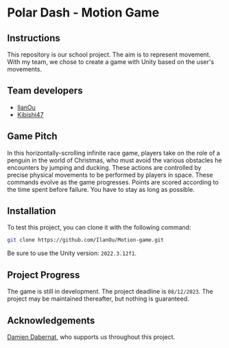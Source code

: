 # Polar Dash - Motion Game


## Instructions 

This repository is our school project. 
The aim is to represent movement. 
With my team, we chose to create a game with Unity based on the user's movements.

## Team developers

- [IlanOu](https://github.com/IlanOu)
- [Kibishi47](https://github.com/Kibishi47)

## Game Pitch

In this horizontally-scrolling infinite race game, players take on the role of a penguin in the world of Christmas, who must avoid the various obstacles he encounters by jumping and ducking. 
These actions are controlled by precise physical movements to be performed by players in space. 
These commands evolve as the game progresses. 
Points are scored according to the time spent before failure. 
You have to stay as long as possible.

## Installation

To test this project, you can clone it with the following command:

```bash
git clone https://github.com/IlanOu/Motion-game.git
```

Be sure to use the Unity version: `2022.3.12f1`.

## Project Progress

The game is still in development. 
The project deadline is `08/12/2023`.
The project may be maintained thereafter, but nothing is guaranteed.

## Acknowledgements

[Damien Dabernat](https://github.com/DamienDabernat), who supports us throughout this project.
